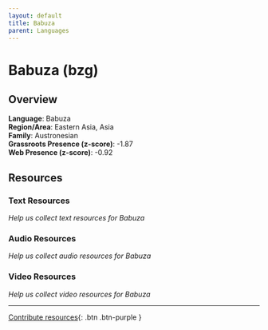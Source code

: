 ```yaml
---
layout: default
title: Babuza
parent: Languages
---
```


# Babuza (bzg)

## Overview

**Language**: Babuza  
**Region/Area**: Eastern Asia, Asia  
**Family**: Austronesian  
**Grassroots Presence (z-score)**: -1.87  
**Web Presence (z-score)**: -0.92  

## Resources

### Text Resources
*Help us collect text resources for Babuza*

### Audio Resources
*Help us collect audio resources for Babuza*

### Video Resources
*Help us collect video resources for Babuza*

---

[Contribute resources](https://forms.office.com/e/1SfLJx3u1r){: .btn .btn-purple }
